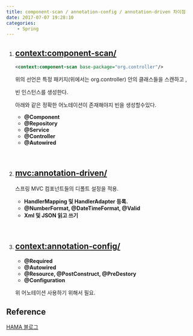 ```yaml
---
title: component-scan / annotation-config / annotation-driven 차이점
date: 2017-07-07 19:28:10
categories:
    - Spring
---
```

1. ## <context:component-scan/>

   ```xml
   <context:component-scan base-package="org.controller"/>
   ```

   위의 선언은 특정 패키지(위에서는 org.controller) 안의 클래스들을 스캔하고 ,

   빈 인스턴스를 생성한다. 

   아래와 같은 정확한 어노테이션이 존재해야지 빈을 생성할수있다. 

   - **@Component**
   - **@Repository**
   - **@Service**
   - **@Controller**
   - **@Autowired**

   ​

2. ## <mvc:annotation-driven/>

   스프링 MVC 컴포넌트들의 디폴트 설정을 적용.

   - **HandlerMapping 및 HandlerAdapter 등록.**
   - **@NumberFormat, @DateTimeFormat, @Valid**
   - **Xml 및 JSON 읽고 쓰기**

   ​

3. ## <context:annotation-config/>

   - **@Required**
   - **@Autowired**
   - **@Resource, @PostConstruct, @PreDestory**
   - **@Configuration**

   위 어노테이션 사용하기 위해서 필요.


## Reference

[HAMA 블로그](http://hamait.tistory.com/322)
